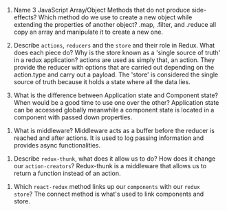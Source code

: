 1.  Name 3 JavaScript Array/Object Methods that do not produce side-effects?
    Which method do we use to create a new object while extending the properties of another object?
    .map, .filter, and .reduce all copy an array and manipulate it to create a new one.

1.  Describe `actions`, `reducers` and the `store` and their role in Redux. What does each piece do? Why is the store known as a 'single source of truth' in a redux application?
    actions are used as simply that, an action. They provide the reducer with options that are carried out depending on the action.type and carry out a payload. The 'store' is considered the single source of truth because it holds a state where all the data lies.

1.  What is the difference between Application state and Component state? When would be a good time to use one over the other?
    Application state can be accessed globally meanwhile a component state is located in a component with passed down properties.

1)  What is middleware?
    Middleware acts as a buffer before the reducer is reached and after actions. It is used to log passing information and provides async functionalities.

1.  Describe `redux-thunk`, what does it allow us to do? How does it change our `action-creators`?
    Redux-thunk is a middleware that allows us to return a function instead of an action.

1)  Which `react-redux` method links up our `components` with our `redux store`?
    The connect method is what's used to link components and store.
